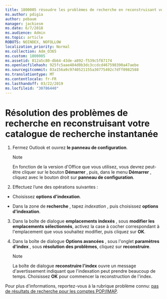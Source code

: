 ```yaml
---
title: 1800005 résoudre les problèmes de recherche en reconstruisant votre catalogue de recherche instantanée
ms.author: pdigia
author: pebaum
manager: jackiesm
ms.date: 6/7/2018
ms.audience: Admin
ms.topic: article
ROBOTS: NOINDEX, NOFOLLOW
localization_priority: Normal
ms.collection: Adm_O365
ms.custom: 1800005
ms.assetid: 812a5c80-db64-43de-a892-f539c5f87174
ms.openlocfilehash: 925fc5aae484d0b3dc3ccdcd467598390a47aebe
ms.sourcegitcommit: 03a156a9c9740521155a30775492c7dff0982588
ms.translationtype: MT
ms.contentlocale: fr-FR
ms.lasthandoff: 03/22/2019
ms.locfileid: "30786440"
---
```

# <a name="fix-search-issues-by-rebuilding-your-instant-search-catalog"></a>Résolution des problèmes de recherche en reconstruisant votre catalogue de recherche instantanée

1. Fermez Outlook et ouvrez **le panneau de configuration**.
    
    > [!NOTE]
    > En fonction de la version d'Office que vous utilisez, vous devrez peut-être cliquer sur le bouton **Démarrer** , puis, dans le menu **Démarrer** , cliquez avec le bouton droit sur **panneau de configuration**. 
  
2. Effectuez l’une des opérations suivantes :
    
  - Choisissez **options d'indexation**.
    
  - Dans la zone de **recherche** , tapez *indexation* , puis choisissez **options d'indexation**.
    
3. Dans la boîte de dialogue **emplacements indexés** , sous **modifier les emplacements sélectionnés**, activez la case à cocher correspondant à l'emplacement que vous souhaitez modifier, puis cliquez sur **OK**.
    
4. Dans la boîte de dialogue **Options avancées** , sous l'onglet **paramètres d'index** , sous **résolution des problèmes**, cliquez sur **reconstruire**.
    
    > [!NOTE]
    > La boîte de dialogue **reconstruire l'index** ouvre un message d'avertissement indiquant que l'indexation peut prendre beaucoup de temps. Choisissez **OK** pour commencer la reconstruction de l'index. 
  
Pour plus d'informations, reportez-vous à la rubrique problème connu: [pas de résultats de recherche pour les comptes POP/IMAP](https://support.office.com/article/51c9d2c7-a3db-4358-afdf-50d3a9e57039.aspx).
  

